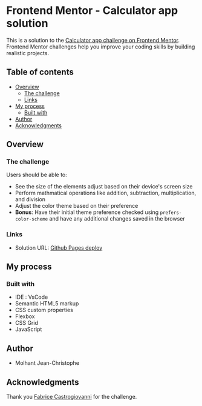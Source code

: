 # Frontend Mentor - Calculator app solution

This is a solution to the [Calculator app challenge on Frontend Mentor](https://www.frontendmentor.io/challenges/calculator-app-9lteq5N29). Frontend Mentor challenges help you improve your coding skills by building realistic projects. 

## Table of contents

- [Overview](#overview)
  - [The challenge](#the-challenge)
  - [Links](#links)
- [My process](#my-process)
  - [Built with](#built-with)
- [Author](#author)
- [Acknowledgments](#acknowledgments)

## Overview

### The challenge

Users should be able to:

- See the size of the elements adjust based on their device's screen size
- Perform mathmatical operations like addition, subtraction, multiplication, and division
- Adjust the color theme based on their preference
- **Bonus**: Have their initial theme preference checked using `prefers-color-scheme` and have any additional changes saved in the browser

### Links

- Solution URL: [Github Pages deploy](https://jeanchristophem.github.io/calculator-app-main/)

## My process

### Built with

- IDE : VsCode
- Semantic HTML5 markup
- CSS custom properties
- Flexbox
- CSS Grid
- JavaScript

## Author

- Molhant Jean-Christophe

## Acknowledgments

Thank you [Fabrice Castrogiovanni](https://github.com/MrSociety404) for the challenge.
